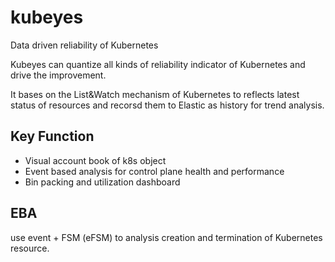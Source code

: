 # kubeyes
Data driven reliability of Kubernetes

Kubeyes can quantize all kinds of reliability indicator of Kubernetes and drive the improvement. 

It bases on the List&Watch mechanism of Kubernetes to reflects latest status of resources and recorsd them to Elastic as history for trend analysis. 

## Key Function
- Visual account book of k8s object 
- Event based analysis for control plane health and performance
- Bin packing and utilization dashboard

## EBA 
use event + FSM (eFSM) to analysis creation and termination of Kubernetes resource. 
